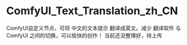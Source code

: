 # ComfyUI_Text_Translation_zh_CN
ComfyUI自定义节点，可将 中文的文本提示 翻译成英文。减少 翻译软件 与 ComfyUI 之间的切换，可以愉快的创作！
当前还没整理好，待上传
